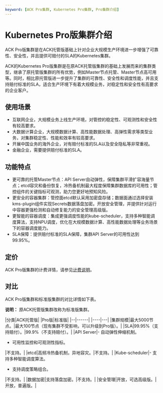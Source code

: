 ```yaml
---
keyword: [ACK Pro集群, Kubernetes Pro集群, Pro集群介绍]
---
```


# Kubernetes Pro版集群介绍

ACK Pro版集群是在ACK托管版基础上针对企业大规模生产环境进一步增强了可靠性、安全性，并且提供可赔付的SLA的Kubernetes集群。

ACK的Kubernetes Pro版集群是在原ACK托管版集群的基础上发展而来的集群类型，继承了原托管版集群的所有优势，例如Master节点托管、Master节点高可用等。同时，相比原托管版进一步提升了集群的可靠性、安全性和调度性能，并且支持赔付标准的SLA，适合生产环境下有着大规模业务，对稳定性和安全性有高要求的企业客户。

## 使用场景

-   互联网企业，大规模业务上线生产环境，对管控的稳定性、可观测性和安全性有较高要求。
-   大数据计算企业，大规模数据计算、高性能数据处理、高弹性需求等类型业务，对集群稳定性、性能和效率有较高要求。
-   开展中国业务的海外企业，对有赔付标准的SLA以及安全隐私等非常重视。
-   金融企业，需要提供赔付标准的SLA。

## 功能特点

-   更可靠的托管Master节点：API Server自动弹性，保障集群平滑扩容海量节点；etcd容灾和备份恢复，冷热备机制最大程度保障集群数据库的可用性；管控组件的关键指标可观测，助力您更好地预知风险。
-   更安全的容器集群：管控面etcd默认采用加密盘存储；数据面通过选择安装kms-plugin组件实现Secrets数据落盘加密。开放安全管理，并提供针对运行中容器更强检测和自动修复能力的安全管理高级版。
-   更智能的容器调度：集成更强调度性能的kube-scheduler，支持多种智能调度算法，支持NPU调度，优化在大规模数据计算、高性能数据处理等业务场景下的容器调度能力。
-   SLA保障：提供赔付标准的SLA保障，集群API Server的可用性达到99.95%。

## 定价

ACK Pro版集群的计费详情，请参见[计费说明](/cn.zh-CN/产品定价/计费说明.md)。

## 对比

ACK Pro版集群和标准版集群的对比详情如下表。

**说明：** 原ACK托管版集群改称为标准版集群。

|分类|ACK托管版|
|Pro版|标准版|
|--|------|
|----|---|
|集群规模|最大5000节点。|最大100节点（现有集群不受影响，可以升级到Pro版）。|
|SLA|99.95%（支持赔付）。|99.9%（不支持赔付）。|
|API Server|-   自动弹性伸缩机制。
-   可用性监控和可观测性指标。

|不支持。|
|etcd|高频冷热备机制，异地容灾。|不支持。|
|Kube-scheduler|-   支持多种智能调度算法。
-   支持调度策略组合。

|不支持。|
|数据加密|支持落盘加密。|不支持。|
|安全管理|开放，可选高级版。|开放，普遍版。|

